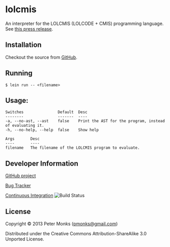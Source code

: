 # lolcmis

An interpreter for the LOLCMIS (LOLCODE + CMIS) programming language.  See [this press release](http://blogs.alfresco.com/wp/developer/2013/04/01/alfresco-announces-hipster-compatible-enterprise-content-management-sdk/).

## Installation

Checkout the source from [GitHub](https://github.com/pmonks/lolcmis).

## Running

    $ lein run -- <filename>

## Usage:

    Switches               Default  Desc
    --------               -------  ----
    -a, --no-ast, --ast    false    Print the AST for the program, instead of evaluating it.
    -h, --no-help, --help  false    Show help

    Args       Desc
    ----       ----
    filename   The filename of the LOLCMIS program to evaluate.


## Developer Information

[GitHub project](https://github.com/pmonks/lolcmis)

[Bug Tracker](https://github.com/pmonks/lolcmis/issues)

[Continuous Integration](https://travis-ci.org/pmonks/lolcmis) ![Build Status](https://api.travis-ci.org/pmonks/lolcmis.png)


## License

Copyright © 2013 Peter Monks (pmonks@gmail.com)

Distributed under the Creative Commons Attribution-ShareAlike 3.0 Unported License.
